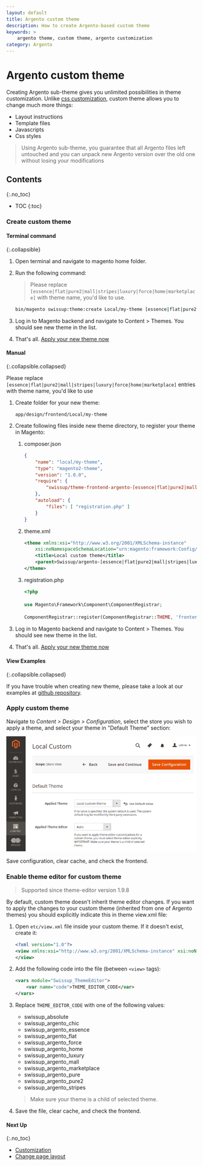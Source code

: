 ```yaml
---
layout: default
title: Argento custom theme
description: How to create Argento-based custom theme
keywords: >
    argento theme, custom theme, argento customization
category: Argento
---
```


# Argento custom theme

Creating Argento sub-theme gives you unlimited possibilities in theme
customization. Unlike [css customization](/m2/argento/customization/custom-css/),
custom theme allows you to change much more things:

- Layout instructions
- Template files
- Javascripts
- Css styles

> Using Argento sub-theme, you guarantee that all Argento files left untouched and
> you can unpack new Argento version over the old one without losing your
> modifications

## Contents
{:.no_toc}

* TOC
{:toc}

### Create custom theme

#### Terminal command
{:.collapsible}

 1. Open terminal and navigate to magento home folder.
 2. Run the following command:

    > Please replace `[essence|flat|pure2|mall|stripes|luxury|force|home|marketplace]`
    > with theme name, you'd like to use.

    ```bash
    bin/magento swissup:theme:create Local/my-theme [essence|flat|pure2|mall|stripes|luxury|force|home|marketplace|chic]
    ```

 3. Log in to Magento backend and navigate to Content > Themes. You should see
    new theme in the list.
 4. That's all. [Apply your new theme now](#apply-custom-theme)

#### Manual
{:.collapsible.collapsed}

Please replace `[essence|flat|pure2|mall|stripes|luxury|force|home|marketplace]` entries with
theme name, you'd like to use

 1. Create folder for your new theme:

    ```
    app/design/frontend/Local/my-theme
    ```

 2. Create following files inside new theme directory, to register your
    theme in Magento:

    1.  composer.json

        ```json
        {
            "name": "local/my-theme",
            "type": "magento2-theme",
            "version": "1.0.0",
            "require": {
                "swissup/theme-frontend-argento-[essence|flat|pure2|mall|stripes|luxury|force|home|marketplace]": "*"
            },
            "autoload": {
                "files": [ "registration.php" ]
            }
        }
        ```

    2.  theme.xml

        ```xml
        <theme xmlns:xsi="http://www.w3.org/2001/XMLSchema-instance"
            xsi:noNamespaceSchemaLocation="urn:magento:framework:Config/etc/theme.xsd">
            <title>Local custom theme</title>
            <parent>Swissup/argento-[essence|flat|pure2|mall|stripes|luxury|force|home]</parent>
        </theme>
        ```

    3.  registration.php

        ```php
        <?php

        use Magento\Framework\Component\ComponentRegistrar;

        ComponentRegistrar::register(ComponentRegistrar::THEME, 'frontend/Local/my-theme', __DIR__);

        ```

 3. Log in to Magento backend and navigate to Content > Themes. You should see
    new theme in the list.
 4. That's all. [Apply your new theme now](#apply-custom-theme)

#### View Examples
{:.collapsible.collapsed}

If you have trouble when creating new theme, please take a look at our examples
at [github repository](https://github.com/swissup/theme-frontend-argento-custom).

### Apply custom theme

Navigate to _Content > Design > Configuration_, select the store you wish
to apply a theme, and select your theme in "Default Theme" section:

![Design Configuration](/images/m2/argento/customization/custom-theme/configuration.png)

Save configuration, clear cache, and check the frontend.

### Enable theme editor for custom theme

> Supported since theme-editor version 1.9.8

By default, custom theme doesn't inherit theme editor changes. If you want
to apply the changes to your custom theme (inherited from one of Argento themes)
you should explicitly indicate this in theme view.xml file:

 1. Open `etc/view.xml` file inside your custom theme. If it doesn't exist, create it:

    ```xml
    <?xml version="1.0"?>
    <view xmlns:xsi="http://www.w3.org/2001/XMLSchema-instance" xsi:noNamespaceSchemaLocation="urn:magento:framework:Config/etc/view.xsd">
    </view>
    ```

 2. Add the following code into the file (between `<view>` tags):

    ```xml
    <vars module="Swissup_ThemeEditor">
        <var name="code">THEME_EDITOR_CODE</var>
    </vars>
    ```

 3. Replace `THEME_EDITOR_CODE` with one of the following values:

    - swissup_absolute
    - swissup_argento_chic
    - swissup_argento_essence
    - swissup_argento_flat
    - swissup_argento_force
    - swissup_argento_home
    - swissup_argento_luxury
    - swissup_argento_mall
    - swissup_argento_marketplace
    - swissup_argento_pure
    - swissup_argento_pure2
    - swissup_argento_stripes

    > Make sure your theme is a child of selected theme.

 4. Save the file, clear cache, and check the frontend.

#### Next Up
{:.no_toc}

- [Customization](../)
- [Change page layout](../change-page-layout/)
